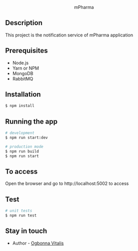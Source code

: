 <p align="center">
    mPharma
</p>

## Description
This project is the notification service of mPharma application

## Prerequisites
- Node.js 
- Yarn or NPM
- MongoDB
- RabbitMQ


## Installation

```bash
$ npm install
```

## Running the app

```bash
# development
$ npm run start:dev

# production mode
$ npm run build
$ npm run start
```
## To access
Open the browser and go to http://localhost:5002 to access

## Test

```bash
# unit tests 
$ npm run test

```

## Stay in touch

- Author - [Ogbonna Vitalis](https://linkedin.com/agavitalis)

